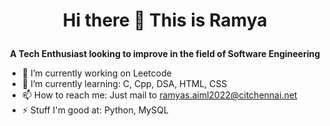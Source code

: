 # <p align = "center"> Hi there 👋 This is Ramya </p>
**<p align = "center"> A Tech Enthusiast looking to improve in the field of Software Engineering </p>**

- 🔭 I’m currently working on Leetcode
- 🌱 I’m currently learning: C, Cpp, DSA, HTML, CSS
- 📫 How to reach me: Just mail to ramyas.aiml2022@citchennai.net
- ⚡ Stuff I'm good at: Python, MySQL
